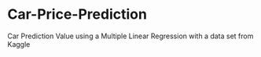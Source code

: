 # Car-Price-Prediction
Car Prediction Value using a Multiple Linear Regression with a data set from Kaggle 
